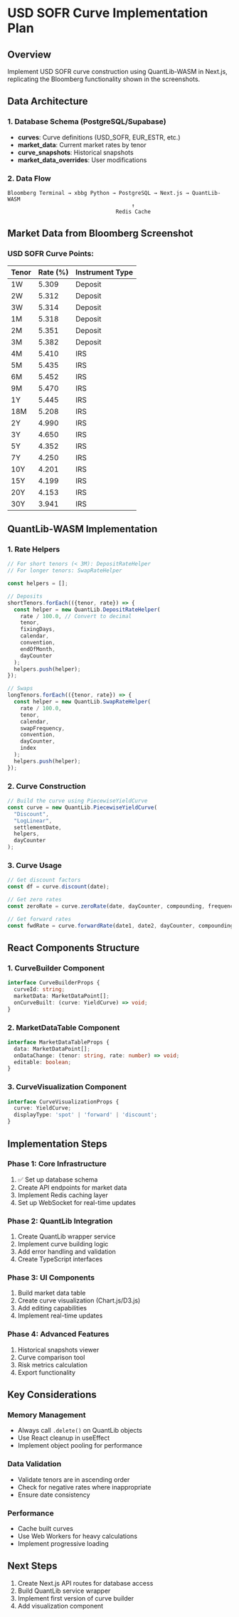 # USD SOFR Curve Implementation Plan

## Overview
Implement USD SOFR curve construction using QuantLib-WASM in Next.js, replicating the Bloomberg functionality shown in the screenshots.

## Data Architecture

### 1. Database Schema (PostgreSQL/Supabase)
- **curves**: Curve definitions (USD_SOFR, EUR_ESTR, etc.)
- **market_data**: Current market rates by tenor
- **curve_snapshots**: Historical snapshots
- **market_data_overrides**: User modifications

### 2. Data Flow
```
Bloomberg Terminal → xbbg Python → PostgreSQL → Next.js → QuantLib-WASM
                                       ↑
                                  Redis Cache
```

## Market Data from Bloomberg Screenshot

### USD SOFR Curve Points:
| Tenor | Rate (%) | Instrument Type |
|-------|----------|-----------------|
| 1W    | 5.309    | Deposit         |
| 2W    | 5.312    | Deposit         |
| 3W    | 5.314    | Deposit         |
| 1M    | 5.318    | Deposit         |
| 2M    | 5.351    | Deposit         |
| 3M    | 5.382    | Deposit         |
| 4M    | 5.410    | IRS             |
| 5M    | 5.435    | IRS             |
| 6M    | 5.452    | IRS             |
| 9M    | 5.470    | IRS             |
| 1Y    | 5.445    | IRS             |
| 18M   | 5.208    | IRS             |
| 2Y    | 4.990    | IRS             |
| 3Y    | 4.650    | IRS             |
| 5Y    | 4.352    | IRS             |
| 7Y    | 4.250    | IRS             |
| 10Y   | 4.201    | IRS             |
| 15Y   | 4.199    | IRS             |
| 20Y   | 4.153    | IRS             |
| 30Y   | 3.941    | IRS             |

## QuantLib-WASM Implementation

### 1. Rate Helpers
```javascript
// For short tenors (< 3M): DepositRateHelper
// For longer tenors: SwapRateHelper

const helpers = [];

// Deposits
shortTenors.forEach(({tenor, rate}) => {
  const helper = new QuantLib.DepositRateHelper(
    rate / 100.0, // Convert to decimal
    tenor,
    fixingDays,
    calendar,
    convention,
    endOfMonth,
    dayCounter
  );
  helpers.push(helper);
});

// Swaps
longTenors.forEach(({tenor, rate}) => {
  const helper = new QuantLib.SwapRateHelper(
    rate / 100.0,
    tenor,
    calendar,
    swapFrequency,
    convention,
    dayCounter,
    index
  );
  helpers.push(helper);
});
```

### 2. Curve Construction
```javascript
// Build the curve using PiecewiseYieldCurve
const curve = new QuantLib.PiecewiseYieldCurve(
  "Discount",
  "LogLinear",
  settlementDate,
  helpers,
  dayCounter
);
```

### 3. Curve Usage
```javascript
// Get discount factors
const df = curve.discount(date);

// Get zero rates
const zeroRate = curve.zeroRate(date, dayCounter, compounding, frequency);

// Get forward rates
const fwdRate = curve.forwardRate(date1, date2, dayCounter, compounding);
```

## React Components Structure

### 1. CurveBuilder Component
```typescript
interface CurveBuilderProps {
  curveId: string;
  marketData: MarketDataPoint[];
  onCurveBuilt: (curve: YieldCurve) => void;
}
```

### 2. MarketDataTable Component
```typescript
interface MarketDataTableProps {
  data: MarketDataPoint[];
  onDataChange: (tenor: string, rate: number) => void;
  editable: boolean;
}
```

### 3. CurveVisualization Component
```typescript
interface CurveVisualizationProps {
  curve: YieldCurve;
  displayType: 'spot' | 'forward' | 'discount';
}
```

## Implementation Steps

### Phase 1: Core Infrastructure
1. ✅ Set up database schema
2. Create API endpoints for market data
3. Implement Redis caching layer
4. Set up WebSocket for real-time updates

### Phase 2: QuantLib Integration
1. Create QuantLib wrapper service
2. Implement curve building logic
3. Add error handling and validation
4. Create TypeScript interfaces

### Phase 3: UI Components
1. Build market data table
2. Create curve visualization (Chart.js/D3.js)
3. Add editing capabilities
4. Implement real-time updates

### Phase 4: Advanced Features
1. Historical snapshots viewer
2. Curve comparison tool
3. Risk metrics calculation
4. Export functionality

## Key Considerations

### Memory Management
- Always call `.delete()` on QuantLib objects
- Use React cleanup in useEffect
- Implement object pooling for performance

### Data Validation
- Validate tenors are in ascending order
- Check for negative rates where inappropriate
- Ensure date consistency

### Performance
- Cache built curves
- Use Web Workers for heavy calculations
- Implement progressive loading

## Next Steps
1. Create Next.js API routes for database access
2. Build QuantLib service wrapper
3. Implement first version of curve builder
4. Add visualization component
